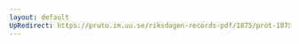 ```yaml
---
layout: default
UpRedirect: https://pruto.im.uu.se/riksdagen-records-pdf/1875/prot-1875--ak--027/prot-1875--ak--027_024.pdf
---
```


